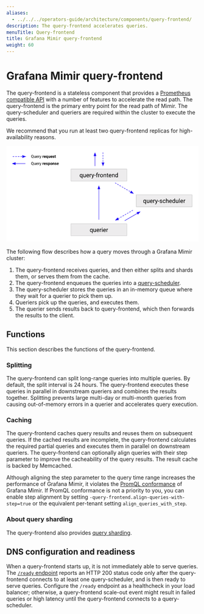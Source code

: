 ```yaml
---
aliases:
  - ../../../operators-guide/architecture/components/query-frontend/
description: The query-frontend accelerates queries.
menuTitle: Query-frontend
title: Grafana Mimir query-frontend
weight: 60
---
```


<!-- Note: This topic is mounted in the GEM documentation. Ensure that all updates are also applicable to GEM. -->

# Grafana Mimir query-frontend

The query-frontend is a stateless component that provides a [Prometheus compatible API](https://prometheus.io/docs/prometheus/latest/querying/api/) with a number of features to accelerate the read path.
The query-frontend is the primary entry point for the read path of Mimir.
The query-scheduler and queriers are required within the cluster to execute the queries.

We recommend that you run at least two query-frontend replicas for high-availability reasons.

![Query-frontend architecture](../query-scheduler/query-scheduler-architecture.png)

[//]: # "Diagram source at https://docs.google.com/presentation/d/1bHp8_zcoWCYoNU2AhO2lSagQyuIrghkCncViSqn14cU/edit"

The following flow describes how a query moves through a Grafana Mimir cluster:

1. The query-frontend receives queries, and then either splits and shards them, or serves them from the cache.
1. The query-frontend enqueues the queries into a [query-scheduler](../query-scheduler/).
1. The query-scheduler stores the queries in an in-memory queue where they wait for a querier to pick them up.
1. Queriers pick up the queries, and executes them.
1. The querier sends results back to query-frontend, which then forwards the results to the client.

## Functions

This section describes the functions of the query-frontend.

### Splitting

The query-frontend can split long-range queries into multiple queries.
By default, the split interval is 24 hours.
The query-frontend executes these queries in parallel in downstream queriers and combines the results together.
Splitting prevents large multi-day or multi-month queries from causing out-of-memory errors in a querier and accelerates query execution.

### Caching

The query-frontend caches query results and reuses them on subsequent queries.
If the cached results are incomplete, the query-frontend calculates the required partial queries and executes them in parallel on downstream queriers.
The query-frontend can optionally align queries with their step parameter to improve the cacheability of the query results.
The result cache is backed by Memcached.

Although aligning the step parameter to the query time range increases the performance of Grafana Mimir, it violates the [PromQL conformance](https://prometheus.io/blog/2021/05/03/introducing-prometheus-conformance-program/) of Grafana Mimir. If PromQL conformance is not a priority to you, you can enable step alignment by setting `-query-frontend.align-queries-with-step=true` or the equivalent per-tenant setting `align_queries_with_step`.

### About query sharding

The query-frontend also provides [query sharding](../../query-sharding/).

## DNS configuration and readiness

When a query-frontend starts up, it is not immediately able to serve queries.
The [`/ready` endpoint](../../../http-api/#readiness-probe) reports an HTTP 200 status code only after the query-frontend connects to at least one query-scheduler, and is then ready to serve queries.
Configure the `/ready` endpoint as a healthcheck in your load balancer; otherwise, a query-frontend scale-out event might result in failed queries or high latency until the query-frontend connects to a query-scheduler.
